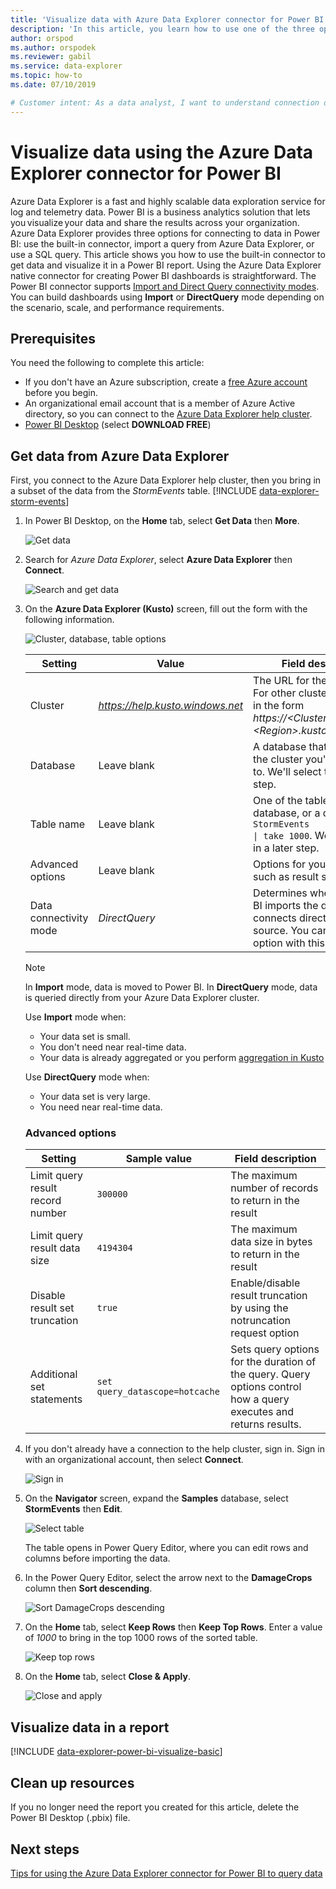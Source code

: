 ```yaml
---
title: 'Visualize data with Azure Data Explorer connector for Power BI'
description: 'In this article, you learn how to use one of the three options for visualizing data in Power BI: the Power BI connector for Azure Data Explorer.'
author: orspod
ms.author: orspodek
ms.reviewer: gabil
ms.service: data-explorer
ms.topic: how-to
ms.date: 07/10/2019

# Customer intent: As a data analyst, I want to understand connection options in Power BI so I can choose the option most appropriate to my scenario. I also want to visualize my data for additional insights
---
```


# Visualize data using the Azure Data Explorer connector for Power BI

Azure Data Explorer is a fast and highly scalable data exploration service for log and telemetry data. Power BI is a business analytics solution that lets you visualize your data and share the results across your organization. Azure Data Explorer provides three options for connecting to data in Power BI: use the built-in connector, import a query from Azure Data Explorer, or use a SQL query. This article shows you how to use the built-in connector to get data and visualize it in a Power BI report. Using the Azure Data Explorer native connector for creating Power BI dashboards is straightforward. The Power BI connector supports [Import and Direct Query connectivity modes](/power-bi/desktop-directquery-about). You can build dashboards using **Import** or **DirectQuery** mode depending on the scenario, scale, and performance requirements. 

## Prerequisites

You need the following to complete this article:

* If you don't have an Azure subscription, create a [free Azure account](https://azure.microsoft.com/free/) before you begin.
* An organizational email account that is a member of Azure Active directory, so you can connect to the [Azure Data Explorer help cluster](https://dataexplorer.azure.com/clusters/help/databases/samples).
* [Power BI Desktop](https://powerbi.microsoft.com/get-started/) (select **DOWNLOAD FREE**)

## Get data from Azure Data Explorer

First, you connect to the Azure Data Explorer help cluster, then you bring in a subset of the data from the *StormEvents* table. [!INCLUDE [data-explorer-storm-events](includes/data-explorer-storm-events.md)]

1. In Power BI Desktop, on the **Home** tab, select **Get Data** then **More**.

    ![Get data](media/power-bi-connector/get-data-more.png)

1. Search for *Azure Data Explorer*, select **Azure Data Explorer** then **Connect**.

    ![Search and get data](media/power-bi-connector/search-get-data.png)

1. On the **Azure Data Explorer (Kusto)** screen, fill out the form with the following information.

    ![Cluster, database, table options](media/power-bi-connector/cluster-database-table.png)

    | Setting | Value | Field description
    |---|---|---
    | Cluster | *https://help.kusto.windows.net* | The URL for the help cluster. For other clusters, the URL is in the form *https://\<ClusterName\>.\<Region\>.kusto.windows.net*. |
    | Database | Leave blank | A database that is hosted on the cluster you're connecting to. We'll select this in a later step. |
    | Table name | Leave blank | One of the tables in the database, or a query like <code>StormEvents \| take 1000</code>. We'll select this in a later step. |
    | Advanced options | Leave blank | Options for your queries, such as result set size.
    | Data connectivity mode | *DirectQuery* | Determines whether Power BI imports the data or connects directly to the data source. You can use either option with this connector. |

    > [!NOTE]
    > In **Import** mode, data is moved to Power BI. In **DirectQuery** mode, data is queried directly from your Azure Data Explorer cluster.
    >
    > Use **Import** mode when:
    >
    > * Your data set is small.
    > * You don't need near real-time data.
    > * Your data is already aggregated or you perform [aggregation in Kusto](kusto/query/summarizeoperator.md#list-of-aggregation-functions)
    >
    > Use **DirectQuery** mode when:
    > * Your data set is very large.
    > * You need near real-time data.

    ### Advanced options

    | Setting | Sample value | Field description
    |---|---|---
    | Limit query result record number| `300000` | The maximum number of records to return in the result |
    | Limit query result data size | `4194304` | The maximum data size in bytes to return in the result |
    | Disable result set truncation | `true` | Enable/disable result truncation by using the notruncation request option |
    | Additional set statements | `set query_datascope=hotcache` | Sets query options for the duration of the query. Query options control how a query executes and returns results. |

1. If you don't already have a connection to the help cluster, sign in. Sign in with an organizational account, then select **Connect**.

    ![Sign in](media/power-bi-connector/sign-in.png)

1. On the **Navigator** screen, expand the **Samples** database, select **StormEvents** then **Edit**.

    ![Select table](media/power-bi-connector/select-table.png)

    The table opens in Power Query Editor, where you can edit rows and columns before importing the data.

1. In the Power Query Editor, select the arrow next to the **DamageCrops** column then **Sort descending**.

    ![Sort DamageCrops descending](media/power-bi-connector/sort-descending.png)

1. On the **Home** tab, select **Keep Rows** then **Keep Top Rows**. Enter a value of *1000* to bring in the top 1000 rows of the sorted table.

    ![Keep top rows](media/power-bi-connector/keep-top-rows.png)

1. On the **Home** tab, select **Close & Apply**.

    ![Close and apply](media/power-bi-connector/close-apply.png)

## Visualize data in a report

[!INCLUDE [data-explorer-power-bi-visualize-basic](includes/data-explorer-power-bi-visualize-basic.md)]

## Clean up resources

If you no longer need the report you created for this article, delete the Power BI Desktop (.pbix) file.

## Next steps

[Tips for using the Azure Data Explorer connector for Power BI to query data](power-bi-best-practices.md#tips-for-using-the-azure-data-explorer-connector-for-power-bi-to-query-data)